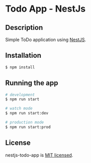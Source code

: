 # Todo App - NestJs

## Description

Simple ToDo application using [NestJS](https://github.com/nestjs/nest).

## Installation

```bash
$ npm install
```

## Running the app

```bash
# development
$ npm run start

# watch mode
$ npm run start:dev

# production mode
$ npm run start:prod
```

## License

  nestjs-todo-app is [MIT licensed](LICENSE).